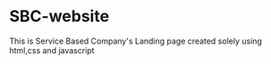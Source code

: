 # SBC-website

This is Service Based Company's Landing page created solely using html,css and javascript 
